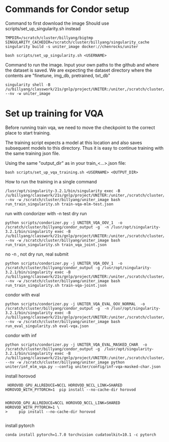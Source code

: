 # Commands for Condor setup


Command to first download the image
Should use scripts/set_up_singularity.sh instead
```
TMPDIR=/scratch/cluster/billyang/bigtmp SINGULARITY_CACHEDIR=/scratch/cluster/billyang/singularity_cache singularity build -s uniter_image docker://chenrocks/uniter
```
```
bash scripts/set_up_singularity.sh <USERNAME>
```

Command to run the image. Input your own paths to the github and where the dataset is saved. We are expecting the dataset directory where the contents are "finetune, img_db, pretrained, txt_db"
```
singularity shell -B /u/billyang/classwork/21s/gnlp/project/UNITER:/uniter,/scratch/cluster/billyang/vqa_dataset:/vqa_dataset --nv -w uniter_image
```


# Set up training for VQA
Before running train vqa, we need to move the checkpoint to the correct place to start training.

The training script expects a model at this location and also saves subsequent models to this directory. Thus it is easy to continue training with the same training json file.

Using the same "output_dir" as in your train_<...>.json file:

```
bash scripts/set_up_vqa_training.sh <USERNAME> <OUTPUT_DIR>
```

How to run the training in a single command

```
/lusr/opt/singularity-3.2.1/bin/singularity exec -B /u/billyang/classwork/21s/gnlp/project/UNITER:/uniter,/scratch/cluster/billyang/vqa_dataset:/vqa_dataset --nv -w /scratch/cluster/billyang/uniter_image bash run_train_singularity.sh train-vqa-mlm-test.json
```

run with condorizer with -n test dry run
```
python scripts/condorizer.py -j UNITER_VQA_OOV_1  -o /scratch/cluster/billyang/condor_output -g  -n /lusr/opt/singularity-3.2.1/bin/singularity exec -B /u/billyang/classwork/21s/gnlp/project/UNITER:/uniter,/scratch/cluster/billyang/vqa_dataset:/vqa_dataset --nv -w /scratch/cluster/billyang/uniter_image bash run_train_singularity.sh train_vqa_joint.json
```
no -n , not dry run, real submit
```
python scripts/condorizer.py -j UNITER_VQA_OOV_1  -o /scratch/cluster/billyang/condor_output -g /lusr/opt/singularity-3.2.1/bin/singularity exec -B /u/billyang/classwork/21s/gnlp/project/UNITER:/uniter,/scratch/cluster/billyang/vqa_dataset:/vqa_dataset --nv -w /scratch/cluster/billyang/uniter_image bash run_train_singularity.sh train-vqa-joint.json
```

condor with eval
```
python scripts/condorizer.py -j UNITER_VQA_EVAL_OOV_NORMAL  -o /scratch/cluster/billyang/condor_output -g  -n /lusr/opt/singularity-3.2.1/bin/singularity exec -B /u/billyang/classwork/21s/gnlp/project/UNITER:/uniter,/scratch/cluster/billyang/vqa_dataset:/vqa_dataset --nv -w /scratch/cluster/billyang/uniter_image bash run_eval_singularity.sh eval-vqa.json
```

condor with inf
```
python scripts/condorizer.py -j UNITER_VQA_EVAL_MASKED_CHAR  -o /scratch/cluster/billyang/condor_output -g  /lusr/opt/singularity-3.2.1/bin/singularity exec -B /u/billyang/classwork/21s/gnlp/project/UNITER:/uniter,/scratch/cluster/billyang/vqa_dataset:/vqa_dataset --nv -w /scratch/cluster/billyang/uniter_image python uniter/inf_mlm_vqa.py --config uniter/config/inf-vqa-masked-char.json
```


install horovod
```
 HOROVOD_GPU_ALLREDUCE=NCCL HOROVOD_NCCL_LINK=SHARED HOROVOD_WITH_PYTORCH=1  pip install --no-cache-dir horovod


HOROVOD_GPU_ALLREDUCE=NCCL HOROVOD_NCCL_LINK=SHARED HOROVOD_WITH_PYTORCH=1 \
>     pip install --no-cache-dir horovod


```

install pytorch
```
conda install pytorch=1.7.0 torchvision cudatoolkit=10.1 -c pytorch
```